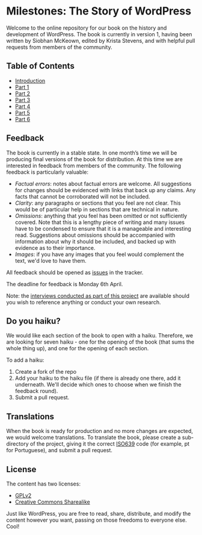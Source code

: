 # Milestones: The Story of WordPress

Welcome to the online repository for our book on the history and development of WordPress. The book is currently in version 1, having been written by Siobhan McKeown, edited by Krista Stevens, and with helpful pull requests from members of the community. 

## Table of Contents
- [Introduction](https://github.com/WordPress/book/blob/master/Content/introduction.md)
- [Part 1](https://github.com/WordPress/book/tree/master/Content/Part%201)
- [Part 2](https://github.com/WordPress/book/tree/master/Content/Part%202)
- [Part 3](https://github.com/WordPress/book/tree/master/Content/Part%203)
- [Part 4](https://github.com/WordPress/book/tree/master/Content/Part%204)
- [Part 5](https://github.com/WordPress/book/tree/master/Content/Part%205)
- [Part 6](https://github.com/WordPress/book/tree/master/Content/Part%206)

## Feedback

The book is currently in a stable state. In one month’s time we will be producing final versions of the book for distribution. At this time we are interested in feedback from members of the community. The following feedback is particularly valuable:
- *Factual errors*: notes about factual errors are welcome. All suggestions for changes should be evidenced with links that back up any claims. Any facts that cannot be corroborated will not be included.
- *Clarity*:  any paragraphs or sections that you feel are not clear. This would be of particular help in sections that are technical in nature.
- *Omissions*: anything that you feel has been omitted or not sufficiently covered. Note that this is a lengthy piece of writing and many issues have to be condensed to ensure that it is a manageable and interesting read. Suggestions about omissions should be accompanied with information about why it should be included, and backed up with evidence as to their importance.
- *Images*: if you have any images that you feel would complement the text, we'd love to have them.

All feedback should be opened as [issues](https://github.com/WordPress/book/issues) in the tracker.

The deadline for feedback is Monday 6th April.

Note: the [interviews conducted as part of this project](http://archive.wordpress.org/interviews) are available should you wish to reference anything or conduct your own research.

## Do you haiku?

We would like each section of the book to open with a haiku. Therefore, we are looking for seven haiku - one for the opening of the book (that sums the whole thing up), and one for the opening of each section.

To add a haiku:

1. Create a fork of the repo
2. Add your haiku to the haiku file (if there is already one there, add it underneath. We'll decide which ones to choose when we finish the feedback round).
3. Submit a pull request.

## Translations

When the book is ready for production and no more changes are expected, we would welcome translations. To translate the book, please create a sub-directory of the project, giving it the correct [ISO639](http://en.wikipedia.org/wiki/List_of_ISO_639-1_codes) code (for example, pt for Portuguese), and submit a pull request. 

## License

The content has two licenses:
- [GPLv2](https://github.com/WordPress/book/blob/master/license-gpl.txt)
- [Creative Commons Sharealike](http://creativecommons.org/licenses/by-sa/3.0/)

Just like WordPress, you are free to read, share, distribute, and modify the content however you want, passing on those freedoms to everyone else. Cool!
